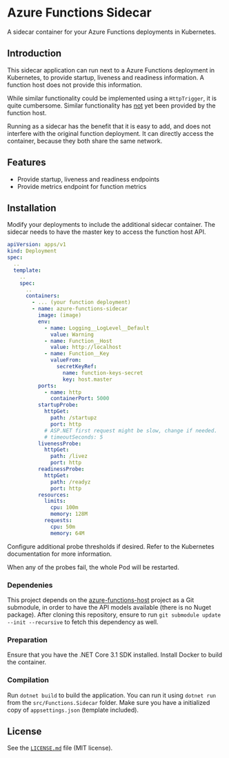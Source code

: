 # Azure Functions Sidecar
A sidecar container for your Azure Functions deployments in Kubernetes.

## Introduction
This sidecar application can run next to a Azure Functions deployment in
Kubernetes, to provide startup, liveness and readiness information. A function
host does not provide this information.

While similar functionality could be implemented using a `HttpTrigger`, it is
quite cumbersome. Similar functionality has [not][2] yet been provided by the
function host.

Running as a sidecar has the benefit that it is easy to add, and does not
interfere with the original function deployment. It can directly access the
container, because they both share the same network.

## Features
* Provide startup, liveness and readiness endpoints
* Provide metrics endpoint for function metrics

## Installation
Modify your deployments to include the additional sidecar container. The
sidecar needs to have the master key to access the function host API.

```yaml
apiVersion: apps/v1
kind: Deployment
spec:
  ..
  template:
    ..
    spec:
      ..
      containers:
        - ... (your function deployment)
        - name: azure-functions-sidecar
          image: (image)
          env:
            - name: Logging__LogLevel__Default
              value: Warning
            - name: Function__Host
              value: http://localhost
            - name: Function__Key
              valueFrom:
                secretKeyRef:
                  name: function-keys-secret
                  key: host.master
          ports:
            - name: http
              containerPort: 5000
          startupProbe:
            httpGet:
              path: /startupz
              port: http
            # ASP.NET first request might be slow, change if needed.
            # timeoutSeconds: 5
          livenessProbe:
            httpGet:
              path: /livez
              port: http
          readinessProbe:
            httpGet:
              path: /readyz
              port: http
          resources:
            limits:
              cpu: 100m
              memory: 128M
            requests:
              cpu: 50m
              memory: 64M
```

Configure additional probe thresholds if desired. Refer to the Kubernetes
documentation for more information.

When any of the probes fail, the whole Pod will be restarted.

### Dependenies
This project depends on the [azure-functions-host][1] project as a Git
submodule, in order to have the API models available (there is no Nuget
package). After cloning this repository, ensure to run
`git submodule update --init --recursive` to fetch this dependency as well.

### Preparation
Ensure that you have the .NET Core 3.1 SDK installed. Install Docker to build
the container.

### Compilation
Run `dotnet build` to build the application. You can run it using `dotnet run`
from the `src/Functions.Sidecar` folder. Make sure you have a initialized
copy of `appsettings.json` (template included).

## License
See the [`LICENSE.md`](LICENSE.md) file (MIT license).

[1]: https://github.com/Azure/azure-functions-host
[2]: https://github.com/Azure/azure-functions-host/issues/5259
